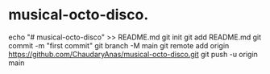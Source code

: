 # musical-octo-disco.
echo "# musical-octo-disco" >> README.md git init git add README.md git commit -m "first commit" git branch -M main git remote add origin https://github.com/ChaudaryAnas/musical-octo-disco.git git push -u origin main
